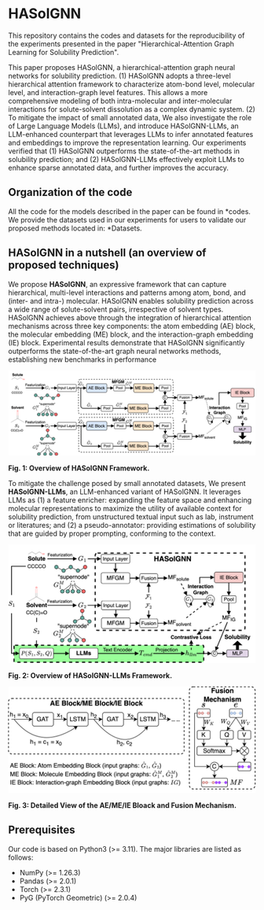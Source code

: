 # HASolGNN
This repository contains the codes and datasets for the reproducibility of the experiments presented in the paper "Hierarchical-Attention Graph Learning for Solubility Prediction". 

This paper proposes HASolGNN, a hierarchical-attention graph neural networks for solubility prediction. (1) HASolGNN adopts a three-level hierarchical attention framework to characterize atom-bond level, molecular level, and interaction-graph level features. This allows a more comprehensive modeling of both intra-molecular and inter-molecular interactions for solute-solvent dissolution as a complex dynamic system. (2) To mitigate the impact of small annotated data, We also investigate the role of Large Language Models (LLMs), and introduce HASolGNN-LLMs, an LLM-enhanced counterpart that leverages LLMs to infer annotated features and embeddings to improve the representation learning. Our experiments verified that (1) HASolGNN outperforms the state-of-the-art methods in solubility prediction; and (2) HASolGNN-LLMs effectively exploit LLMs to enhance sparse annotated data, and further improves the accuracy.

## Organization of the code

All the code for the models described in the paper can be found in *codes. 
We provide the datasets used in our experiments for users to validate our proposed methods located in: *Datasets.


<h2 align=Left>HASolGNN in a nutshell (an overview of proposed techniques)</h2>

We propose __HASolGNN__, an expressive framework that can capture hierarchical, multi-level interactions and patterns among
atom, bond, and (inter- and intra-) molecular. HASolGNN enables solubility prediction across a wide range of solute-solvent pairs, irrespective of solvent types. HASolGNN achieves above through the integration of hierarchical attention mechanisms across three key components: the atom embedding (AE) block, the molecular embedding (ME) block, and the interaction-graph embedding (IE) block. Experimental results demonstrate that HASolGNN significantly outperforms the state-of-the-art graph neural networks methods, establishing new benchmarks in performance

<p align="center"><img src="HASolGNN.png"></p>
  
**Fig. 1: Overview of HASolGNN Framework.**


To mitigate the challenge posed by small annotated datasets, We present __HASolGNN-LLMs__, an LLM-enhanced variant of HASolGNN. It leverages LLMs as (1) a feature enricher: expanding the feature space and enhancing molecular representations to maximize the utility of available context for solubility prediction, from unstructured textual input such as lab, instrument or literatures; and (2) a pseudo-annotator: providing estimations of solubility that are guided by proper prompting, conforming to the context.

<p align="center"><img src="HASolGNN_LLMs.png"></p>
  
**Fig. 2: Overview of HASolGNN-LLMs Framework.**

<p align="center"><img src="AE_ME_IE_Block_FM.png"></p>
  
**Fig. 3: Detailed View of the AE/ME/IE Bloack and Fusion Mechanism.**

## Prerequisites
Our code is based on Python3 (>= 3.11). The major libraries are listed as follows:
* NumPy (>= 1.26.3)
* Pandas (>= 2.0.1)
* Torch (>= 2.3.1)
* PyG (PyTorch Geometric) (>= 2.0.4)



